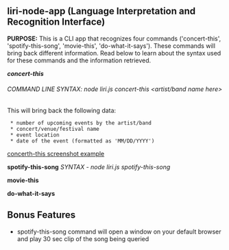 ## liri-node-app (Language Interpretation and Recognition Interface)
**PURPOSE:** This is a CLI app that recognizes four commands ('concert-this', 'spotify-this-song', 'movie-this', 'do-what-it-says'). These commands will bring back different information. Read below to learn about the syntax used for these commands and the information retrieved.

***concert-this***
###### COMMAND LINE SYNTAX: node liri.js concert-this <artist/band name here>
This will bring back the following data:
```
 * number of upcoming events by the artist/band
 * concert/venue/festival name
 * event location
 * date of the event (formatted as 'MM/DD/YYYY')
```
[concerth-this screenshot example](images/concert-this.JPG)

**spotify-this-song** *SYNTAX - node liri.js spotify-this-song <song name here>*
  
**movie-this**

**do-what-it-says**

## Bonus Features
* spotify-this-song command will open a window on your default browser and play 30 sec clip of the song being queried
